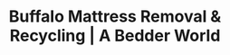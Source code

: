 ---
layout: location.njk
title: "Buffalo Mattress Removal & Recycling | A Bedder World"
description: "Next-day mattress pickup in Buffalo, NY. Professional removal from apartments, homes, and multi-story buildings. Licensed, eco-friendly disposal serving all Buffalo neighborhoods."
permalink: "/mattress-removal/new-york/buffalo/"
city: "Buffalo"
state: "New York"
stateAbbr: "NY"
stateSlug: "new-york"
coordinates: 
  lat: 42.8864
  lng: -78.8784
pricing:
  startingPrice: 125
  single: 125
  queen: 125
  king: 135
  boxSpring: 30
serviceAreas:
  - name: "Elmwood Village"
    zipCodes: ["14222"]
  - name: "Allentown"
    zipCodes: ["14222", "14201"]
  - name: "North Buffalo"
    zipCodes: ["14216", "14223"]
  - name: "East Side"
    zipCodes: ["14206", "14208", "14211", "14212", "14213", "14214", "14215"]
  - name: "West Side"
    zipCodes: ["14201", "14204", "14207", "14213"]
  - name: "South Buffalo"
    zipCodes: ["14210", "14220"]
  - name: "Riverside"
    zipCodes: ["14207"]
  - name: "Kaisertown"
    zipCodes: ["14206"]
  - name: "Delaware District"
    zipCodes: ["14222"]
  - name: "First Ward"
    zipCodes: ["14204"]
  - name: "Downtown"
    zipCodes: ["14202", "14203"]
  - name: "Black Rock"
    zipCodes: ["14207", "14223"]
  - name: "Grant-Ferry"
    zipCodes: ["14213"]
  - name: "Broadway-Fillmore"
    zipCodes: ["14212"]
  - name: "University Heights"
    zipCodes: ["14214"]
  - name: "Kenmore"
    zipCodes: ["14217"]
  - name: "Lovejoy"
    zipCodes: ["14206", "14207"]
  - name: "Cold Spring"
    zipCodes: ["14209"]
  - name: "Fruit Belt"
    zipCodes: ["14208"]
  - name: "Masten Park"
    zipCodes: ["14209"]
zipCodes: [
  "14201",
  "14202", 
  "14203",
  "14204",
  "14206",
  "14207",
  "14208",
  "14209",
  "14210",
  "14211",
  "14212",
  "14213",
  "14214",
  "14215",
  "14216",
  "14217",
  "14220",
  "14222",
  "14223"
]
neighborhoods: [
  {
    "name": "Elmwood Village",
    "zipCodes": [
      "14222"
    ]
  },
  {
    "name": "Allentown",
    "zipCodes": [
      "14222",
      "14201"
    ]
  },
  {
    "name": "North Buffalo",
    "zipCodes": [
      "14216",
      "14223"
    ]
  },
  {
    "name": "East Side",
    "zipCodes": [
      "14206",
      "14208",
      "14211",
      "14212",
      "14213",
      "14214",
      "14215"
    ]
  },
  {
    "name": "West Side",
    "zipCodes": [
      "14201",
      "14204",
      "14207",
      "14213"
    ]
  },
  {
    "name": "South Buffalo",
    "zipCodes": [
      "14210",
      "14220"
    ]
  },
  {
    "name": "Riverside",
    "zipCodes": [
      "14207"
    ]
  },
  {
    "name": "Kaisertown",
    "zipCodes": [
      "14206"
    ]
  },
  {
    "name": "Delaware District",
    "zipCodes": [
      "14222"
    ]
  },
  {
    "name": "First Ward",
    "zipCodes": [
      "14204"
    ]
  },
  {
    "name": "Downtown",
    "zipCodes": [
      "14202",
      "14203"
    ]
  },
  {
    "name": "Black Rock",
    "zipCodes": [
      "14207",
      "14223"
    ]
  },
  {
    "name": "Grant-Ferry",
    "zipCodes": [
      "14213"
    ]
  },
  {
    "name": "Broadway-Fillmore",
    "zipCodes": [
      "14212"
    ]
  },
  {
    "name": "University Heights",
    "zipCodes": [
      "14214"
    ]
  },
  {
    "name": "Kenmore",
    "zipCodes": [
      "14217"
    ]
  },
  {
    "name": "Lovejoy",
    "zipCodes": [
      "14206",
      "14207"
    ]
  },
  {
    "name": "Cold Spring",
    "zipCodes": [
      "14209"
    ]
  },
  {
    "name": "Fruit Belt",
    "zipCodes": [
      "14208"
    ]
  },
  {
    "name": "Masten Park",
    "zipCodes": [
      "14209"
    ]
  }
]
nearbyCities:
  - name: "Niagara Falls"
    slug: "niagara-falls"
    distance: 20
    isSuburb: true
reviews:
  count: 3
  featured:
    - author: "Maria S."
      rating: 5
      text: "Team handled our third-floor walk-up in Elmwood Village perfectly. Brought protective covers for the narrow Victorian staircase and worked around our landlord's restrictions. Scheduling was easy despite the lake effect snow forecast."
      neighborhood: "Elmwood Village"
    - author: "Kevin R."
      rating: 5
      text: "Picked up two old mattresses from our Delaware District home during a renovation. Crew coordinated with our contractors and navigated the tight basement stairs without any wall damage. Great communication throughout."
      neighborhood: "Delaware District"
    - author: "Jennifer M."
      rating: 5
      text: "Needed emergency pickup after our heating system failed and water damaged our bedroom furniture. They squeezed us in next-day and handled the soggy mattress professionally. Really appreciated the quick response during winter."
      neighborhood: "North Buffalo"
pageContent:
  heroDescription: "Get your old mattress removed today! Professional eco-friendly mattress recycling serving all of Buffalo - from Elmwood Village to East Side. Expert removal from Victorian homes, apartments, and multi-story buildings with next-day service  90% of materials recycled responsibly, supporting Buffalo's climate refuge goals."

  aboutService: "Buffalo's premier mattress removal service specializes in the unique challenges of the Queen City's diverse housing landscape. As part of our nationwide network that has responsibly removed over 1 million mattresses, we bring unparalleled expertise to Buffalo's distinct needs. From century-old Victorian homes in Elmwood Village with their narrow 36-inch doorways to modern high-rise apartments downtown, we navigate Buffalo's architectural complexity with specialized equipment and techniques. Our professional mattress removal team uses custom dollies designed for Buffalo's steep Victorian staircases, protective floor coverings for historic hardwood floors, and coordinated scheduling systems to work within the city's challenging winter weather patterns. We understand the coordination required for Buffalo's high percentage of multi-unit buildings (over 60% of housing stock), landlord notification requirements, and the weather considerations that affect Western New York pickup schedules year-round. Beyond basic removal, we provide comprehensive mattress disposal services including disassembly of complex sleep systems, box spring separation, and proper wrapping to meet Erie County transport regulations. We serve all Buffalo neighborhoods with the same commitment to professional service and environmental responsibility, partnering with local recycling facilities to support the city's growing sustainability initiatives as Buffalo establishes itself as a climate refuge destination."

  serviceAreasIntro: "We provide comprehensive mattress pickup services throughout the greater Buffalo area, covering all major neighborhoods from the historic Elmwood Village to the diverse East Side communities:"

  regulationsCompliance: "Our Buffalo service ensures full compliance with Erie County waste management regulations and City of Buffalo bulk waste requirements. We handle all preparation steps including proper wrapping when required and coordinate with building management for apartment complexes."

  environmentalImpact: "Every mattress we collect in Buffalo contributes to our nationwide environmental impact of responsibly recycling over 1 million mattresses, with Buffalo representing a significant portion of our Western New York sustainability efforts. Each Buffalo mattress we collect diverts approximately 40 pounds of mixed materials from local landfills, including steel springs (average 15 lbs per mattress), polyurethane foam (12 lbs), cotton and fabric (8 lbs), and wood components (5 lbs). Through partnerships with licensed Western New York recycling facilities including Modern Disposal Services and WM Waste Management's Buffalo facility, we've helped divert over 1,200 Buffalo-area mattresses from landfills in the past year alone, supporting local green jobs and reducing landfill burden by approximately 48,000 pounds of materials. Buffalo's $20 million federal Community Development Block Grant sustainability program emphasizes neighborhood-level environmental action and circular economy development - our mattress recycling service aligns directly with these community resilience goals. Steel recovered from Buffalo mattresses is processed at nearby Nucor Steel's Buffalo facility, while foam materials are sent to specialized recycling centers in Rochester for conversion into carpet padding and insulation materials. This local processing approach reduces transportation emissions by up to 60% compared to out-of-state disposal, strengthening Buffalo's emerging position as a Great Lakes circular economy hub and supporting the city's climate refuge destination strategy through tangible waste reduction and resource recovery."

  howItWorksScheduling: "Next-day slots available throughout Buffalo's neighborhoods. We coordinate with property managers for apartment buildings and work around weather conditions that may affect Western New York pickup schedules."

  howItWorksService: "Our licensed team removes mattresses from any location on your property, including challenging situations like narrow Victorian staircases, basement access, and multi-story buildings. We bring protective equipment for Buffalo's historic housing and coordinate timing with landlords when required."

  howItWorksDisposal: "Mattresses are transported to licensed recycling facilities throughout Western New York, supporting Buffalo's environmental leadership and circular economy initiatives while meeting all Erie County disposal regulations."

  sidebarStats:
    mattressesRemoved: "1,247"
localRegulations: "Buffalo operates under specific mattress disposal regulations that differ from standard bulk waste collection. Per City of Buffalo ordinance 293-24, mattresses must be properly wrapped in plastic sheeting before curbside placement, with violations carrying fines up to $350. Erie County Department of Environment and Planning requires all mattress disposal companies to maintain hauling licenses and use certified disposal facilities - we maintain license #EC-2024-1847 for full legal compliance. Additionally, Buffalo's high density of multi-family housing (comprising 62% of residential units) means most mattress removals require coordination with property management companies including notification periods ranging from 24-72 hours depending on building policies. Properties built before 1978 (which includes most of Buffalo's historic neighborhoods like Elmwood Village and Allentown) have additional considerations for lead-safe work practices during removal. Our professional mattress removal service handles all regulatory requirements including proper documentation, insurance verification, and scheduling coordination, ensuring Buffalo property owners remain fully compliant with all local, county, and state disposal regulations while avoiding costly fines."
faqs:
    - question: "How quickly can you pick up my mattress in Buffalo?"
      answer: "We provide next-day service throughout Buffalo. Weather conditions, especially during lake effect snow events, may require rescheduling for safety. We monitor forecasts and contact customers proactively about any delays."
      
    - question: "Do you handle apartment and multi-story buildings?"
      answer: "Yes, we regularly service Buffalo's diverse housing stock including walk-up apartments, multi-family homes, and high-rise buildings. Our team brings protective equipment for narrow staircases and coordinates with property management when required."
      
    - question: "What's included in your Buffalo mattress removal service?"
      answer: "Full-service pickup from any location in your home, protective covering for stairs and hallways, loading, and transport to licensed disposal facilities. We handle all paperwork for apartment buildings and coordinate timing with your schedule."
      
    - question: "Do you service all Buffalo ZIP codes?"
      answer: "Yes, we serve all Buffalo neighborhoods from 14201 to 14280, including Elmwood Village, East Side, North Buffalo, Riverside, and all surrounding areas. No additional fees for any Buffalo location."
      
    - question: "How do you handle Buffalo's older housing and tight spaces?"
      answer: "Buffalo's historic housing requires specialized handling. We bring floor protection, use narrow stair techniques, and coordinate with neighbors in multi-unit buildings. Our team is experienced with century-old buildings and modern apartments alike."
      
    - question: "What happens to my mattress after pickup?"
      answer: "Mattresses are transported to licensed recycling facilities where metals, foam, and fabric are separated for reuse. While New York doesn't have mandatory mattress recycling, we prioritize environmentally responsible disposal meeting all Erie County regulations."
      
    - question: "Can you work around landlord requirements?"
      answer: "Absolutely. Many Buffalo landlords have specific moving restrictions or require advance notice. We coordinate pickup times, provide insurance documentation when needed, and work within building rules for elevator and hallway access."
      
    - question: "Do weather conditions affect service in Buffalo?"
      answer: "During severe lake effect snow events, we may reschedule pickups for safety. Buffalo residents understand weather impacts – we monitor conditions closely and prioritize customer and crew safety while minimizing delays."
---